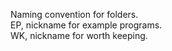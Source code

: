 Naming convention for folders.
<br>EP, nickname for example programs.
<br>WK, nickname for worth keeping.
